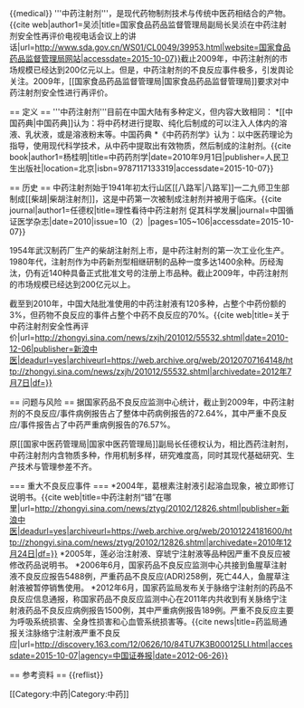 {{medical}}
'''中药注射剂'''，是现代药物制剂技术与传统中医药相结合的产物。<ref name="吴浈">{{cite web|author1=吴浈|title=国家食品药品监督管理局副局长吴浈在中药注射剂安全性再评价电视电话会议上的讲话|url=http://www.sda.gov.cn/WS01/CL0049/39953.html|website=国家食品药品监督管理局网站|accessdate=2015-10-07}}</ref>截止2009年，中药注射剂的市场规模已经达到200亿元以上。<ref name="吴浈" />但是，中药注射剂的不良反应事件极多，引发舆论关注。<ref name="任德权" />2009年，[[国家食品药品监督管理局|国家食品药品监督管理局]]要求对中药注射剂安全性进行再评价。<ref name="吴浈" />

== 定义 ==
'''中药注射剂'''目前在中国大陆有多种定义，但内容大致相同：
*[[中国药典|中国药典]]认为：将中药材进行提取、纯化后制成的可以注入人体内的溶液、乳状液，或是溶液粉末等。<ref>中国药典</ref>
*《中药药剂学》认为：以中医药理论为指导，使用现代科学技术，从中药中提取出有效物质，然后制成的注射剂。<ref>{{cite book|author1=杨桂明|title=中药药剂学|date=2010年9月1日|publisher=人民卫生出版社|location=北京|isbn=9787117133319|accessdate=2015-10-07}}</ref>

== 历史 ==
中药注射剂始于1941年初太行山区[[八路军|八路军]]一二九师卫生部制成[[柴胡|柴胡注射剂]]，这是中药第一次被制成注射剂并被用于临床。<ref name="任德权">{{cite journal|author1=任德权|title=理性看待中药注射剂 促其科学发展|journal=中国循证医学杂志|date=2010|issue=10（2）|pages=105~106|accessdate=2015-10-07}}</ref>

1954年武汉制药厂生产的柴胡注射剂上市，是中药注射剂的第一次工业化生产。<ref name="任德权" />1980年代，注射剂作为中药新剂型相继研制的品种一度多达1400余种。历经淘汰，仍有近140种具备正式批准文号的注册上市品种。截止2009年，中药注射剂的市场规模已经达到200亿元以上。<ref name="吴浈" />

截至到2010年，中国大陆批准使用的中药注射液有120多种，占整个中药份额的3%，但药物不良反应的事件占整个中药不良反应的70%。<ref>{{cite web|title=关于中药注射剂安全性再评价|url=http://zhongyi.sina.com/news/zxjh/201012/55532.shtml|date=2010-12-06|publisher=新浪中医|deadurl=yes|archiveurl=https://web.archive.org/web/20120707164148/http://zhongyi.sina.com/news/zxjh/201012/55532.shtml|archivedate=2012年7月7日|df=}}</ref>

== 问题与风险 ==
据国家药品不良反应监测中心统计，截止到2009年，中药注射剂的不良反应/事件病例报告占了整体中药病例报告的72.64%，其中严重不良反应/事件报告占了中药严重病例报告的76.57%。<ref name="吴浈" />

原[[国家中医药管理局|国家中医药管理局]]副局长任德权认为，相比西药注射剂，中药注射剂内含物质多种，作用机制多样，研究难度高，同时其现代基础研究、生产技术与管理参差不齐。<ref name="任德权" />

=== 重大不良反应事件 ===
*2004年，葛根素注射液引起溶血现象，被立即修订说明书。<ref>{{cite web|title=中药注射剂“错”在哪里|url=http://zhongyi.sina.com/news/ztyg/20102/12826.shtml|publisher=新浪中医|deadurl=yes|archiveurl=https://web.archive.org/web/20101224181600/http://zhongyi.sina.com/news/ztyg/20102/12826.shtml|archivedate=2010年12月24日|df=}}</ref>
*2005年，莲必治注射液、穿琥宁注射液等品种因严重不良反应被修改药品说明书。
*2006年6月，国家药品不良反应监测中心共接到鱼腥草注射液不良反应报告5488例，严重药品不良反应(ADR)258例，死亡44人，鱼腥草注射液被暂停销售使用。
*2012年6月，国家药监局发布关于脉络宁注射剂的药品不良反应信息通报，称国家药品不良反应监测中心在2011年内共收到有关脉络宁注射液药品不良反应病例报告1500例，其中严重病例报告189例。严重不良反应主要为呼吸系统损害、全身性损害和心血管系统损害等。<ref>{{cite news|title=药监局通报关注脉络宁注射液严重不良反应|url=http://discovery.163.com/12/0626/10/84TU7K3B000125LI.html|accessdate=2015-10-07|agency=中国证券报|date=2012-06-26}}</ref>

== 参考资料 ==
{{reflist}}

[[Category:中药|Category:中药]]